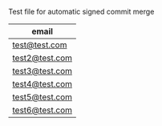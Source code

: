 Test file for automatic signed commit merge

| email |
| ------------- |
| test@test.com|
| test2@test.com|
| test3@test.com|
| test4@test.com|
| test5@test.com|
| test6@test.com|
